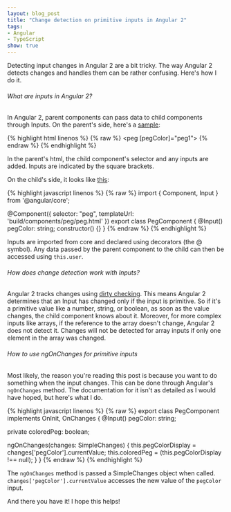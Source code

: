 ```yaml
---
layout: blog_post
title: "Change detection on primitive inputs in Angular 2"
tags:
- Angular
- TypeScript
show: true
---
```


Detecting input changes in Angular 2 are a bit tricky.
The way Angular 2 detects changes and handles them can be rather confusing.
Here's how I do it.  

<h6>What are inputs in Angular 2?</h6>
<p>
In Angular 2, parent components can pass data to child components through Inputs.
On the parent's side, here's a
<a href="https://github.com/rachelmad/mastermind/blob/master/app/components/pegSet/pegSet.html">sample</a>:
</p>

{% highlight html linenos %}
{% raw %}
<peg [pegColor]="peg1"></peg>
{% endraw %}
{% endhighlight %}

<p>
In the parent's html, the child component's selector and any inputs are added.
Inputs are indicated by the square brackets.
</p>

<p>
On the child's side, it looks like <a href="https://github.com/rachelmad/mastermind/blob/master/app/components/peg/peg.ts">this</a>:
</p>

{% highlight javascript linenos %}
{% raw %}
import { Component, Input } from '@angular/core';

@Component({
  selector: "peg",
  templateUrl: 'build/components/peg/peg.html'
})
export class PegComponent {
  @Input() pegColor: string;
  constructor() {}
}
{% endraw %}
{% endhighlight %}

<p>
Inputs are imported from core and declared using decorators (the @ symbol).
Any data passed by the parent component to the child can then be accessed using <code>this.user</code>.
</p>

<h6>How does change detection work with Inputs?</h6>
<p>
Angular 2 tracks changes using
<a href="http://stackoverflow.com/questions/34796901/angular2-change-detection-ngonchanges-not-firing-for-nested-object">dirty checking</a>.
This means Angular 2 determines that an Input has changed only if the input is primitive.
So if it's a primitive value like a number, string, or boolean, as soon as the value changes, the child component knows about it.
Moreover, for more complex inputs like arrays, if the reference to the array doesn't change, Angular 2 does not detect it.
Changes will not be detected for array inputs if only one element in the array was changed.
</p>

<h6>How to use ngOnChanges for primitive inputs</h6>
<p>
Most likely, the reason you're reading this post is because you want to do something when the input changes.
This can be done through Angular's <code>ngOnChanges</code> method.
The documentation for it isn't as detailed as I would have hoped, but here's what I do.
</p>

{% highlight javascript linenos %}
{% raw %}
export class PegComponent implements OnInit, OnChanges {
  @Input() pegColor: string;

  private coloredPeg: boolean;

  ngOnChanges(changes: SimpleChanges) {
    this.pegColorDisplay = changes['pegColor'].currentValue;
    this.coloredPeg = (this.pegColorDisplay !== null);
  }
}
{% endraw %}
{% endhighlight %}

<p>
The <code>ngOnChanges</code> method is passed a SimpleChanges object when called.
<code>changes['pegColor'].currentValue</code> accesses the new value of the <code>pegColor</code> input.
</p>

<p>
And there you have it! I hope this helps!
</p>

